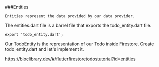 ###Entities

`Entities represent the data provided by our data provider.`

The entities.dart file is a barrel file that exports the todo_entity.dart file.

`export 'todo_entity.dart';`

Our TodoEntity is the representation of our Todo inside Firestore. Create todo_entity.dart and let's implement it.

https://bloclibrary.dev/#/flutterfirestoretodostutorial?id=entities
